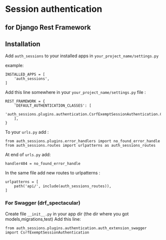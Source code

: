 # Session authentication
## for Django Rest Framework

## Installation

Add `auth_sessions` to your installed apps in `your_project_name/settings.py` 

example:

```
INSTALLED_APPS = [
    'auth_sessions',
]
```

Add this line somewhere in your `your_project_name/settings.py` file :

```
REST_FRAMEWORK = {
    'DEFAULT_AUTHENTICATION_CLASSES': [
        'auth_sessions.plugins.authentication.CsrfExemptSessionAuthentication.CsrfExemptSessionAuthentication',
    ],
}
```

To your `urls.py` add :

```
from auth_sessions.plugins.error_handlers import no_found_error_handle
from auth_sessions.routes import urlpatterns as auth_sessions_routes
```

At end of `urls.py` add:

```
handler404 = no_found_error_handle
```

In the same file add new routes to urlpatterns :

```    
urlpatterns = [
    path('api/', include(auth_sessions_routes)),
]
```

### For Swagger (drf_spectacular)
Create file `__init__.py` in your app dir (the dir where you got models,migrations,test)
Add this line:

```
from auth_sessions.plugins.authentication.auth_extension_swagger import CsrfExemptSessionAuthentication
```